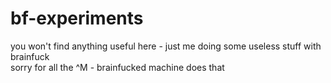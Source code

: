 # bf-experiments
you won't find anything useful here - just me doing some useless stuff with brainfuck\
sorry for all the ^M - brainfucked machine does that
